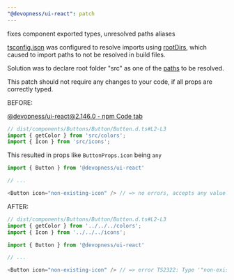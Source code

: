 ```yaml
---
"@devopness/ui-react": patch
---
```


fixes component exported types, unresolved paths aliases

[tsconfig.json](./tsconfig.json) was configured to resolve imports using [rootDirs](https://www.typescriptlang.org/tsconfig/#rootDirs), which caused to import paths to not be resolved in build files.

Solution was to declare root folder "src" as one of the [paths](https://www.typescriptlang.org/tsconfig/#paths) to be resolved.

This patch should not require any changes to your code, if all props are correctly typed.

BEFORE:

[@devopness/ui-react@2.146.0 - npm Code tab](https://www.npmjs.com/package/@devopness/ui-react/v/2.146.0?activeTab=code)

```ts
// dist/components/Buttons/Button/Button.d.ts#L2-L3
import { getColor } from 'src/colors';
import { Icon } from 'src/icons';
```

This resulted in props like `ButtonProps.icon`  being `any`

```ts
import { Button } from '@devopness/ui-react'

// ...

<Button icon="non-existing-icon" /> // => no errors, accepts any value
```

AFTER:

```ts
// dist/components/Buttons/Button/Button.d.ts#L2-L3
import { getColor } from '../../../colors';
import { Icon } from '../../../icons';
```

```ts
import { Button } from '@devopness/ui-react'

// ...

<Button icon="non-existing-icon" /> // => error TS2322: Type '"non-existing-icon"' is not assignable to type '"html" | "link" | ...
```
